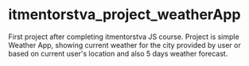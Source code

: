 # itmentorstva_project_weatherApp
First project after completing itmentorstva JS course. Project is simple Weather App, showing current weather for the city provided by user or based on current user's location and also 5 days weather forecast.
